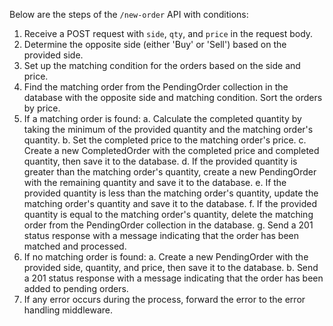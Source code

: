 Below are the steps of the `/new-order` API with conditions:

1. Receive a POST request with `side`, `qty`, and `price` in the request body.
2. Determine the opposite side (either 'Buy' or 'Sell') based on the provided side.
3. Set up the matching condition for the orders based on the side and price.
4. Find the matching order from the PendingOrder collection in the database with the opposite side and matching condition. Sort the orders by price.
5. If a matching order is found:
   a. Calculate the completed quantity by taking the minimum of the provided quantity and the matching order's quantity.
   b. Set the completed price to the matching order's price.
   c. Create a new CompletedOrder with the completed price and completed quantity, then save it to the database.
   d. If the provided quantity is greater than the matching order's quantity, create a new PendingOrder with the remaining quantity and save it to the database.
   e. If the provided quantity is less than the matching order's quantity, update the matching order's quantity and save it to the database.
   f. If the provided quantity is equal to the matching order's quantity, delete the matching order from the PendingOrder collection in the database.
   g. Send a 201 status response with a message indicating that the order has been matched and processed.
6. If no matching order is found:
   a. Create a new PendingOrder with the provided side, quantity, and price, then save it to the database.
   b. Send a 201 status response with a message indicating that the order has been added to pending orders.
7. If any error occurs during the process, forward the error to the error handling middleware.